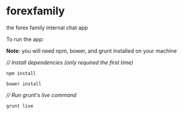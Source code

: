 # forexfamily
the forex family internal chat app

To run the app:

  **Note:** you will need npm, bower, and grunt installed on your machine

  *// Install dependencies (only required the first time)*
  ```
  npm install
  ```
  ```
  bower install
  ```
  
  *// Run grunt's live command*
  ```
  grunt live
  ```